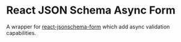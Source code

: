 # React JSON Schema Async Form

A wrapper for [react-jsonschema-form](https://github.com/mozilla-services/react-jsonschema-form) which add async validation capabilities.
